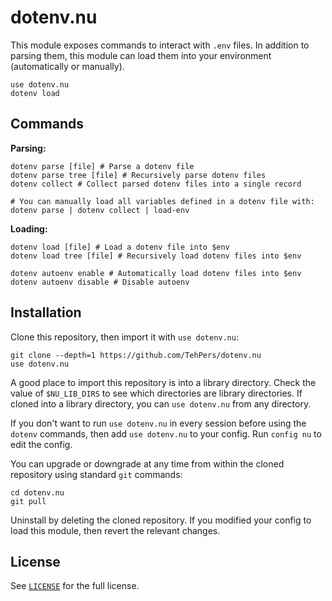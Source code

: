 # dotenv.nu

This module exposes commands to interact with `.env` files. In addition to
parsing them, this module can load them into your environment (automatically or
manually).

```nushell
use dotenv.nu
dotenv load
```

## Commands

**Parsing:**

```nushell
dotenv parse [file] # Parse a dotenv file
dotenv parse tree [file] # Recursively parse dotenv files
dotenv collect # Collect parsed dotenv files into a single record

# You can manually load all variables defined in a dotenv file with:
dotenv parse | dotenv collect | load-env
```

**Loading:**

```nushell
dotenv load [file] # Load a dotenv file into $env
dotenv load tree [file] # Recursively load dotenv files into $env

dotenv autoenv enable # Automatically load dotenv files into $env
dotenv autoenv disable # Disable autoenv
```

## Installation

Clone this repository, then import it with `use dotenv.nu`:

```nushell
git clone --depth=1 https://github.com/TehPers/dotenv.nu
use dotenv.nu
```

A good place to import this repository is into a library directory. Check the
value of `$NU_LIB_DIRS` to see which directories are library directories. If
cloned into a library directory, you can `use dotenv.nu` from any directory.

If you don't want to run `use dotenv.nu` in every session before using the
`dotenv` commands, then add `use dotenv.nu` to your config. Run `config nu` to
edit the config.

You can upgrade or downgrade at any time from within the cloned repository using
standard `git` commands:

```nushell
cd dotenv.nu
git pull
```

Uninstall by deleting the cloned repository. If you modified your config to load
this module, then revert the relevant changes.

## License

See [`LICENSE`](./LICENSE) for the full license.
